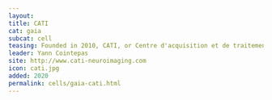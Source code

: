 ```yaml
---
layout:
title: CATI
cat: gaia
subcat: cell
teasing: Founded in 2010, CATI, or Centre d'acquisition et de traitement des images in french, is a national service platform supporting more than 30 muticenter neuroimaging studies in the fields of neurodegenerative diseases and psychiatry (AD, Parkinson, Huntington, ALS, Bipolar, etc.) including several therapeutic trials.
leader: Yann Cointepas
site: http://www.cati-neuroimaging.com
icon: cati.jpg
added: 2020
permalink: cells/gaia-cati.html
---
```

